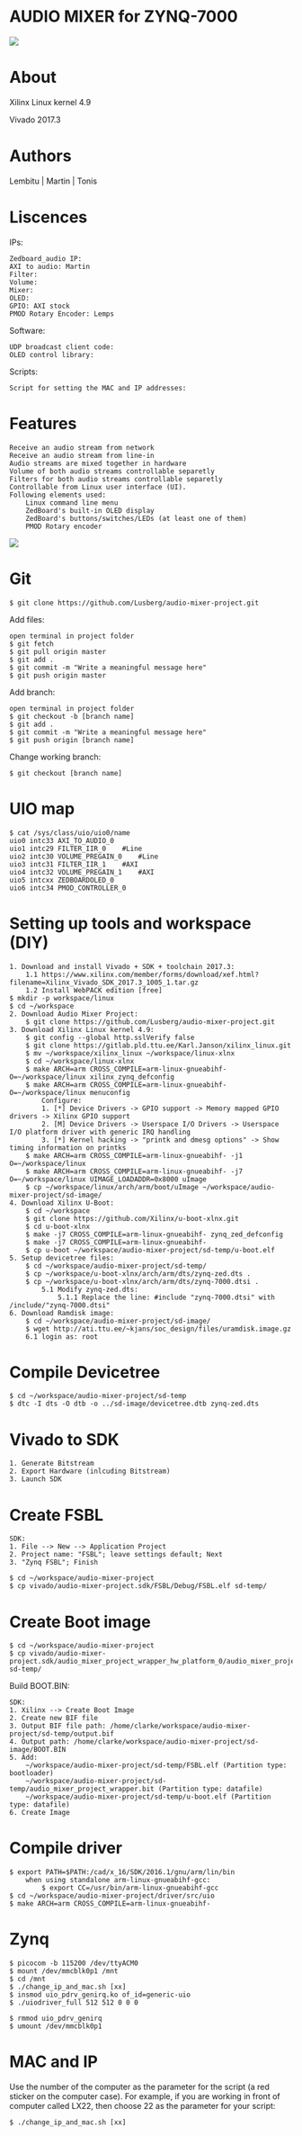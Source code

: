 # AUDIO MIXER for ZYNQ-7000

![](https://upload.wikimedia.org/wikipedia/commons/6/60/ARM_logo.svg)
                
# About

Xilinx Linux kernel 4.9

Vivado 2017.3

# Authors

Lembitu | Martin | Tonis

# Liscences

IPs:

	Zedboard_audio IP: 
	AXI to audio: Martin
	Filter:
	Volume: 
	Mixer: 
	OLED: 
	GPIO: AXI stock
	PMOD Rotary Encoder: Lemps

Software:

	UDP broadcast client code:
	OLED control library:

Scripts:

	Script for setting the MAC and IP addresses: 

# Features

	Receive an audio stream from network
	Receive an audio stream from line-in
	Audio streams are mixed together in hardware
	Volume of both audio streams controllable separetly
	Filters for both audio streams controllable separetly
	Controllable from Linux user interface (UI).
	Following elements used:
		Linux command line menu
		ZedBoard's built-in OLED display
		ZedBoard's buttons/switches/LEDs (at least one of them)
		PMOD Rotary encoder

![](/assets/audio-mixer-project-schematic.png?raw=true)

# Git

	$ git clone https://github.com/Lusberg/audio-mixer-project.git

Add files:

	open terminal in project folder
	$ git fetch
	$ git pull origin master
	$ git add .
	$ git commit -m "Write a meaningful message here"
	$ git push origin master

Add branch:

	open terminal in project folder
	$ git checkout -b [branch name]
	$ git add .
	$ git commit -m "Write a meaningful message here"
	$ git push origin [branch name]

Change working branch:

	$ git checkout [branch name]

# UIO map

	$ cat /sys/class/uio/uio0/name
	uio0 intc33 AXI_TO_AUDIO_0	
	uio1 intc29 FILTER_IIR_0	#Line
	uio2 intc30 VOLUME_PREGAIN_0	#Line
	uio3 intc31 FILTER_IIR_1	#AXI
	uio4 intc32 VOLUME_PREGAIN_1	#AXI
	uio5 intcxx ZEDBOARDOLED_0
	uio6 intc34 PMOD_CONTROLLER_0

# Setting up tools and workspace (DIY)

	1. Download and install Vivado + SDK + toolchain 2017.3:
		1.1 https://www.xilinx.com/member/forms/download/xef.html?filename=Xilinx_Vivado_SDK_2017.3_1005_1.tar.gz
		1.2 Install WebPACK edition [free]
	$ mkdir -p workspace/linux
	$ cd ~/workspace
	2. Download Audio Mixer Project:
		$ git clone https://github.com/Lusberg/audio-mixer-project.git
	3. Download Xilinx Linux kernel 4.9:
		$ git config --global http.sslVerify false
		$ git clone https://gitlab.pld.ttu.ee/Karl.Janson/xilinx_linux.git
		$ mv ~/workspace/xilinx_linux ~/workspace/linux-xlnx
		$ cd ~/workspace/linux-xlnx
		$ make ARCH=arm CROSS_COMPILE=arm-linux-gnueabihf- O=~/workspace/linux xilinx_zynq_defconfig
		$ make ARCH=arm CROSS_COMPILE=arm-linux-gnueabihf- O=~/workspace/linux menuconfig
			Configure:
			1. [*] Device Drivers -> GPIO support -> Memory mapped GPIO drivers -> Xilinx GPIO support
			2. [M] Device Drivers -> Userspace I/O Drivers -> Userspace I/O platform driver with generic IRQ handling
			3. [*] Kernel hacking -> "printk and dmesg options" -> Show timing information on printks
		$ make ARCH=arm CROSS_COMPILE=arm-linux-gnueabihf- -j1 O=~/workspace/linux
		$ make ARCH=arm CROSS_COMPILE=arm-linux-gnueabihf- -j7 O=~/workspace/linux UIMAGE_LOADADDR=0x8000 uImage
		$ cp ~/workspace/linux/arch/arm/boot/uImage ~/workspace/audio-mixer-project/sd-image/
	4. Download Xilinx U-Boot:
		$ cd ~/workspace
		$ git clone https://github.com/Xilinx/u-boot-xlnx.git
		$ cd u-boot-xlnx
		$ make -j7 CROSS_COMPILE=arm-linux-gnueabihf- zynq_zed_defconfig
		$ make -j7 CROSS_COMPILE=arm-linux-gnueabihf-
		$ cp u-boot ~/workspace/audio-mixer-project/sd-temp/u-boot.elf
	5. Setup devicetree files:
		$ cd ~/workspace/audio-mixer-project/sd-temp/
		$ cp ~/workspace/u-boot-xlnx/arch/arm/dts/zynq-zed.dts .
		$ cp ~/workspace/u-boot-xlnx/arch/arm/dts/zynq-7000.dtsi .
			5.1 Modify zynq-zed.dts:
				5.1.1 Replace the line: #include "zynq-7000.dtsi" with /include/"zynq-7000.dtsi"
	6. Download Ramdisk image:
		$ cd ~/workspace/audio-mixer-project/sd-image/
		$ wget http://ati.ttu.ee/~kjans/soc_design/files/uramdisk.image.gz
		6.1 login as: root

# Compile Devicetree

	$ cd ~/workspace/audio-mixer-project/sd-temp
	$ dtc -I dts -O dtb -o ../sd-image/devicetree.dtb zynq-zed.dts

# Vivado to SDK

	1. Generate Bitstream
	2. Export Hardware (inlcuding Bitstream)
	3. Launch SDK

# Create FSBL
	
	SDK:
	1. File --> New --> Application Project
	2. Project name: "FSBL"; leave settings default; Next
	3. "Zynq FSBL"; Finish

	$ cd ~/workspace/audio-mixer-project
	$ cp vivado/audio-mixer-project.sdk/FSBL/Debug/FSBL.elf sd-temp/

# Create Boot image

	$ cd ~/workspace/audio-mixer-project
	$ cp vivado/audio-mixer-project.sdk/audio_mixer_project_wrapper_hw_platform_0/audio_mixer_project_wrapper.bit sd-temp/

Build BOOT.BIN:

	SDK:
	1. Xilinx --> Create Boot Image
	2. Create new BIF file
	3. Output BIF file path: /home/clarke/workspace/audio-mixer-project/sd-temp/output.bif
	4. Output path: /home/clarke/workspace/audio-mixer-project/sd-image/BOOT.BIN
	5. Add:
		~/workspace/audio-mixer-project/sd-temp/FSBL.elf (Partition type: bootloader)
		~/workspace/audio-mixer-project/sd-temp/audio_mixer_project_wrapper.bit (Partition type: datafile)
		~/workspace/audio-mixer-project/sd-temp/u-boot.elf (Partition type: datafile)
	6. Create Image

# Compile driver
	
	$ export PATH=$PATH:/cad/x_16/SDK/2016.1/gnu/arm/lin/bin
		when using standalone arm-linux-gnueabihf-gcc:
			$ export CC=/usr/bin/arm-linux-gnueabihf-gcc
	$ cd ~/workspace/audio-mixer-project/driver/src/uio
	$ make ARCH=arm CROSS_COMPILE=arm-linux-gnueabihf-

# Zynq

	$ picocom -b 115200 /dev/ttyACM0
	$ mount /dev/mmcblk0p1 /mnt
	$ cd /mnt
	$ ./change_ip_and_mac.sh [xx]
	$ insmod uio_pdrv_genirq.ko of_id=generic-uio
	$ ./uiodriver_full 512 512 0 0 0

	$ rmmod uio_pdrv_genirq
	$ umount /dev/mmcblk0p1

# MAC and IP

Use the number of the computer as the parameter for the script (a red sticker on the computer case). For example, if you are working in front of computer called LX22, then choose 22 as the parameter for your script:

	$ ./change_ip_and_mac.sh [xx]




